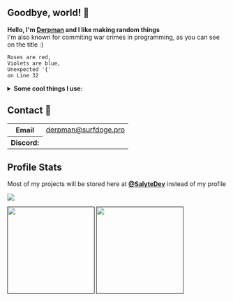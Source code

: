 ## Goodbye, world! 👋
**Hello, I'm [Derpman](https://github.com/DerpmanDev) and I like making random things**
<br>
I'm also known for commiting war crimes in programming, as you can see on the title :)
```
Roses are red,
Violets are blue,
Unexpected '{'
on Line 32
```
<details><summary><strong>Some cool things I use:</strong></summary>
- Node.JS
  <br>
- Python
  <br>
- HTML
  <br>
- CSS
  <br>
- JavaScript
  <br>
- Git
  <br>
- Linux
  <br>
- VSCode
  <br>
- Discord.js
  <br>
- Discord.py
  <br>
- PostgreSQL
  <br>
- TypeScript
  <br>
- Bash/Shell
  <br>
- React
  <br>
- Vite (learning)
  <br>
- Replit
  <br>
- cloudflare
  <br>
- Markdown
  <br>
- Astro
  <br>
- Tailwind
  <br>
- DaisyUI
</details>

## Contact 📩

<table>
  <tr>
    <th><a>Email</a></th>
    <td><a href="mailto:derpman@surfdoge.pro">derpman@surfdoge.pro</a></td>
  </tr>
  <tr>
    <th><a>Discord:</a></th>
    <td><img src="https://dcbadge.limes.pink/api/shield/709931479630741555" alt="" /></td>
  </tr>
</table>

## Profile Stats
Most of my projects will be stored here at **[@SalyteDev](https://github.com/SalyteDev)** instead of my profile
<br>

![](https://komarev.com/ghpvc/?username=DerpmanDev)

<a href=""><img height=200 align="center" src="https://github-readme-stats.vercel.app/api/top-langs?username=DerpmanDev&layout=compact&langs_count=8&card_width=320&theme=transparent" /></a>
<a href=""><img height=200 align="center" src="https://github-readme-stats.vercel.app/api?username=DerpmanDev&theme=transparent" /></a>
